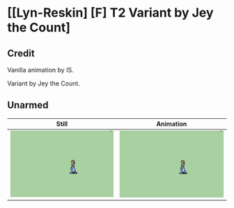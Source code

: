 # [\[Lyn-Reskin\] \[F\] T2 Variant by Jey the Count]

## Credit

Vanilla animation by IS.

Variant by Jey the Count.
	
## Unarmed

| Still | Animation |
| :---: | :-------: |
| ![Unarmed still](./Unarmed_000.png) | ![Unarmed animation](./Unarmed.gif) |
